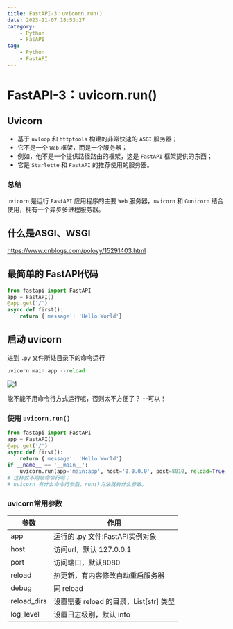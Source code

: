```yaml
---
title: FastAPI-3：uvicorn.run()
date: 2023-11-07 18:53:27
category:
    - Python
    - FasAPI
tag:
    - Python
    - FastAPI
---
```

# FastAPI-3：uvicorn.run()

## Uvicorn

- 基于 `uvloop` 和 `httptools` 构建的非常快速的 `ASGI` 服务器；
- 它不是一个 `Web` 框架，而是一个服务器；
- 例如，他不是一个提供路径路由的框架，这是 `FastAPI` 框架提供的东西；
- 它是 `Starlette` 和 `FastAPI` 的推荐使用的服务器。

### 总结

`uvicorn` 是运行 `FastAPI` 应用程序的主要 `Web` 服务器，`uvicorn` 和 `Gunicorn` 结合使用，拥有一个异步多进程服务器。

## 什么是ASGI、WSGI

https://www.cnblogs.com/poloyy/15291403.html

## 最简单的 FastAPI代码

```python
from fastapi import FastAPI
app = FastAPI()
@app.get('/')
async def first():
    return {'message': 'Hello World'}
```

## 启动 uvicorn 

进到 `.py` 文件所处目录下的命令运行

```python
uvicorn main:app --reload
```

![1](../../static/Python/FastAPI/FastAPI-2：快速入门-1.png)

能不能不用命令行方式运行呢，否则太不方便了？ --可以！

### 使用 `uvicorn.run()`

```python
from fastapi import FastAPI
app = FastAPI()
@app.get('/')
async def first():
    return {'message': 'Hello World'}
if __name__ == '__main__':
    uvicorn.run(app='main:app', host='0.0.0.0', post=8010, reload=True, debug=True)
# 这样就不用敲命令行啦；
# uvicorn 有什么命令行参数，run()方法就有什么参数。
```

### uvicorn常用参数

| 参数        | 作用                                   |
| ----------- | -------------------------------------- |
| app         | 运行的 .py 文件:FastAPI实例对象        |
| host        | 访问url，默认 127.0.0.1                |
| port        | 访问端口，默认8080                     |
| reload      | 热更新，有内容修改自动重启服务器       |
| debug       | 同 reload                              |
| reload_dirs | 设置需要 reload 的目录，List[str] 类型 |
| log_level   | 设置日志级别，默认 info                |

